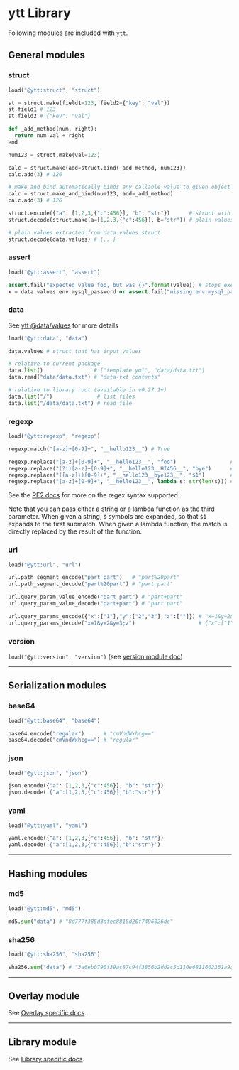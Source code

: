 # ytt Library

Following modules are included with `ytt`.

## General modules

### struct

```python
load("@ytt:struct", "struct")

st = struct.make(field1=123, field2={"key": "val"})
st.field1 # 123
st.field2 # {"key": "val"}

def _add_method(num, right):
  return num.val + right
end

num123 = struct.make(val=123)

calc = struct.make(add=struct.bind(_add_method, num123))
calc.add(3) # 126

# make_and_bind automatically binds any callable value to given object
calc = struct.make_and_bind(num123, add=_add_method)
calc.add(3) # 126

struct.encode({"a": [1,2,3,{"c":456}], "b": "str"})      # struct with contents
struct.decode(struct.make(a=[1,2,3,{"c":456}], b="str")) # plain values extracted from struct

# plain values extracted from data.values struct
struct.decode(data.values) # {...}
```

### assert

```python
load("@ytt:assert", "assert")

assert.fail("expected value foo, but was {}".format(value)) # stops execution
x = data.values.env.mysql_password or assert.fail("missing env.mysql_password")
```

### data

See [ytt @data/values](ytt-data-values.md) for more details

```python
load("@ytt:data", "data")

data.values # struct that has input values

# relative to current package
data.list()                # ["template.yml", "data/data.txt"]
data.read("data/data.txt") # "data-txt contents"

# relative to library root (available in v0.27.1+)
data.list("/")              # list files 
data.list("/data/data.txt") # read file
```

### regexp

```python
load("@ytt:regexp", "regexp")

regexp.match("[a-z]+[0-9]+", "__hello123__") # True

regexp.replace("[a-z]+[0-9]+", "__hello123__", "foo")                 # __foo__
regexp.replace("(?i)[a-z]+[0-9]+", "__hello123__HI456__", "bye")      # __bye__bye__
regexp.replace("([a-z]+)[0-9]+", "__hello123__bye123__", "$1")        # __hello__bye__
regexp.replace("[a-z]+[0-9]+", "__hello123__", lambda s: str(len(s))) # __8__
```

See the [RE2 docs](https://github.com/google/re2/wiki/Syntax) for more on the regex syntax supported.

Note that you can pass either a string or a lambda function as the third parameter. When given a string, `$` symbols are expanded, so that `$1` expands to the first submatch. When given a lambda function, the match is directly replaced by the result of the function.

### url

```python
load("@ytt:url", "url")

url.path_segment_encode("part part")   # "part%20part"
url.path_segment_decode("part%20part") # "part part"

url.query_param_value_encode("part part") # "part+part"
url.query_param_value_decode("part+part") # "part part"

url.query_params_encode({"x":["1"],"y":["2","3"],"z":[""]}) # "x=1&y=2&y=3&z="
url.query_params_decode("x=1&y=2&y=3;z")                    # {"x":["1"],"y":["2","3"],"z":[""]}
```

### version

`load("@ytt:version", "version")` (see [version module doc](lang-ref-ytt-version.md))

---
## Serialization modules

### base64

```python
load("@ytt:base64", "base64")

base64.encode("regular")      # "cmVndWxhcg=="
base64.decode("cmVndWxhcg==") # "regular"
```

### json

```python
load("@ytt:json", "json")

json.encode({"a": [1,2,3,{"c":456}], "b": "str"})
json.decode('{"a":[1,2,3,{"c":456}],"b":"str"}')
```

### yaml

```python
load("@ytt:yaml", "yaml")

yaml.encode({"a": [1,2,3,{"c":456}], "b": "str"})
yaml.decode('{"a":[1,2,3,{"c":456}],"b":"str"}')
```

---
## Hashing modules

### md5

```python
load("@ytt:md5", "md5")

md5.sum("data") # "8d777f385d3dfec8815d20f7496026dc"
```

### sha256

```python
load("@ytt:sha256", "sha256")

sha256.sum("data") # "3a6eb0790f39ac87c94f3856b2dd2c5d110e6811602261a9a923d3bb23adc8b7"
```

---
## Overlay module

See [Overlay specific docs](lang-ref-ytt-overlay.md).

---
## Library module

See [Library specific docs](lang-ref-ytt-library.md).
